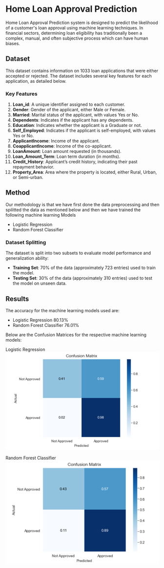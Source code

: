 
# Home Loan Approval Prediction

Home Loan Approval Prediction system is designed to predict the likelihood of a customer's loan approval using machine learning techniques. In financial sectors, determining loan eligibility has traditionally been a complex, manual, and often subjective process which can have human biases. 


## Dataset

This dataset contains information on 1033 loan applications that were either accepted or rejected. The dataset includes several key features for each application, as detailed below.

### Key Features

1. **Loan_id**: A unique identifier assigned to each customer.
2. **Gender**: Gender of the applicant, either Male or Female.
3. **Married**: Marital status of the applicant, with values Yes or No.
4. **Dependents**: Indicates if the applicant has any dependents.
5. **Education**: Indicates whether the applicant is a Graduate or not.
6. **Self_Employed**: Indicates if the applicant is self-employed, with values Yes or No.
7. **ApplicantIncome**: Income of the applicant.
8. **CoapplicantIncome**: Income of the co-applicant.
9. **LoanAmount**: Loan amount requested (in thousands).
10. **Loan_Amount_Term**: Loan term duration (in months).
11. **Credit_History**: Applicant’s credit history, indicating their past repayment behavior.
12. **Property_Area**: Area where the property is located, either Rural, Urban, or Semi-urban.


## Method

Our methodology is that we have first done the data preprocessing and then spilitted the data as mentioned below and then we have trained the following machine learning Models
- Logistic Regression
- Random Forest Classifier

### Dataset Splitting

The dataset is split into two subsets to evaluate model performance and generalization ability:
- **Training Set**: 70% of the data (approximately 723 entries) used to train the model.
- **Testing Set**: 30% of the data (approximately 310 entries) used to test the model on unseen data.
## Results

The accuracy for the machine learning models used are:
- Logistic Regression 80.13%
- Random Forest Classifier 76.01%

Below are the Confusion Matrices for the respective machine learning models:

Logistic Regression
![App Screenshot](https://github.com/harrshyadav24/Home-Loan-Approval-Prediction/blob/main/Logistic%20Regression.png)

Random Forest Classifier
![App Screenshot](https://github.com/harrshyadav24/Home-Loan-Approval-Prediction/blob/main/Random%20Forest%20Classifier.png)
